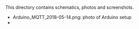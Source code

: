 This directory contains schematics, photos and screenshots.
* Arduino_MQTT_2018-05-14.png: photo of Arduino setup
*
